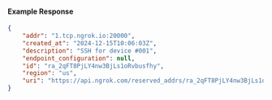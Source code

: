 <!-- Code generated for API Clients. DO NOT EDIT. -->

#### Example Response

```json
{
	"addr": "1.tcp.ngrok.io:20000",
	"created_at": "2024-12-15T10:06:03Z",
	"description": "SSH for device #001",
	"endpoint_configuration": null,
	"id": "ra_2qFT8PjLY4nw3BjLs1oRvbusfhy",
	"region": "us",
	"uri": "https://api.ngrok.com/reserved_addrs/ra_2qFT8PjLY4nw3BjLs1oRvbusfhy"
}
```
